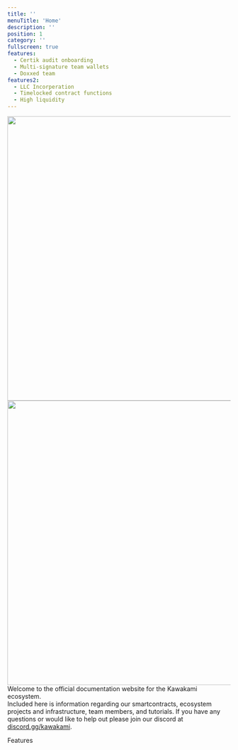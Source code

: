 ```yaml
---
title: ''
menuTitle: 'Home'
description: ''
position: 1
category: ''
fullscreen: true
features:
  - Certik audit onboarding
  - Multi-signature team wallets
  - Doxxed team
features2:
  - LLC Incorperation
  - Timelocked contract functions
  - High liquidity
---
```


<img src="/kawadocs_bg2-white2.png" class="light-img shadow-lg rounded-md" width="1280" height="640" alt=""/>
<img src="/kawadocs_bg2.png" class="dark-img shadow-lg rounded-md" width="1280" height="640" alt=""/>

<div class="text-3xl pt-4 font-title">Welcome to the official documentation website for the Kawakami ecosystem.</div>
<div class="text-lg pt-4 pb-2">Included here is information regarding our smartcontracts, ecosystem projects and infrastructure, team members, and tutorials. If you have any questions or would like to help out please join our discord at <a href="https://discord.gg/kawakami">discord.gg/kawakami</a>.</div>

<span class="text-3xl pb-0">Features</span>

<div class="grid grid-cols-2 gap-4 pb-4">
<list :items="features" class="pl-4"></list>
<list :items="features2" class="pl-4"></list>
</div>